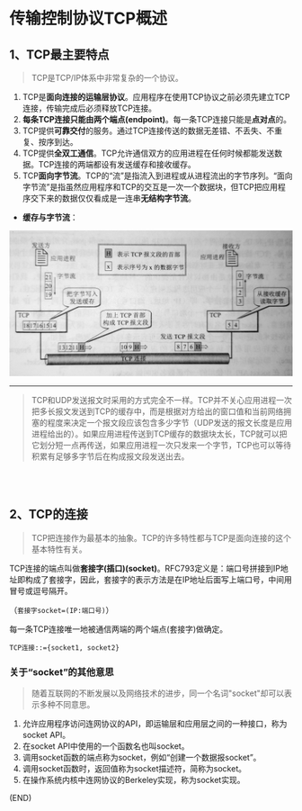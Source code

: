 # 传输控制协议TCP概述    

## 1、TCP最主要特点    

> TCP是TCP/IP体系中非常复杂的一个协议。    

1. TCP是**面向连接的运输层协议**。应用程序在使用TCP协议之前必须先建立TCP连接，传输完成后必须释放TCP连接。    
2. **每条TCP连接只能由两个端点(endpoint)**。每一条TCP连接只能是**点对点**的。    
3. TCP提供**可靠交付**的服务。通过TCP连接传送的数据无差错、不丢失、不重复、按序到达。    
4. TCP提供**全双工通信**。TCP允许通信双方的应用进程在任何时候都能发送数据。TCP连接的两端都设有发送缓存和接收缓存。    
5. TCP**面向字节流**。TCP的“流”是指流入到进程或从进程流出的字节序列。“面向字节流”是指虽然应用程序和TCP的交互是一次一个数据块，但TCP把应用程序交下来的数据仅仅看成是一连串**无结构字节流**。    

- **缓存与字节流**：    

<img src="Images/tcp1.jpg" />    
<hr />  

> TCP和UDP发送报文时采用的方式完全不一样。TCP并不关心应用进程一次把多长报文发送到TCP的缓存中，而是根据对方给出的窗口值和当前网络拥塞的程度来决定一个报文段应该包含多少字节（UDP发送的报文长度是应用进程给出的）。如果应用进程传送到TCP缓存的数据块太长，TCP就可以把它划分短一点再传送，如果应用进程一次只发来一个字节，TCP也可以等待积累有足够多字节后在构成报文段发送出去。    




<br />
<br />

## 2、TCP的连接    

> TCP把连接作为最基本的抽象。TCP的许多特性都与TCP是面向连接的这个基本特性有关。    

TCP连接的端点叫做**套接字(插口)(socket)**。RFC793定义是：端口号拼接到IP地址即构成了套接字，因此，套接字的表示方法是在IP地址后面写上端口号，中间用冒号或逗号隔开。    

（`套接字socket=(IP:端口号)`）        

每一条TCP连接唯一地被通信两端的两个端点(套接字)做确定。    

`TCP连接::={socket1, socket2}`    


### 关于“socket”的其他意思    

> 随着互联网的不断发展以及网络技术的进步，同一个名词"socket"却可以表示多种不同意思。    

1. 允许应用程序访问连网协议的API，即运输层和应用层之间的一种接口，称为socket API。    
2. 在socket API中使用的一个函数名也叫socket。    
3. 调用socket函数的端点称为socket，例如“创建一个数据报socket”。    
4. 调用socket函数时，返回值称为socket描述符，简称为socket。    
5. 在操作系统内核中连网协议的Berkeley实现，称为socket实现。    


(END)    